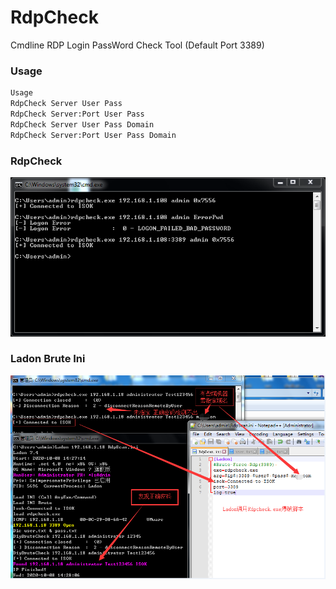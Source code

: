 # RdpCheck
Cmdline RDP Login PassWord Check Tool (Default Port 3389)

### Usage
```Bash
Usage
RdpCheck Server User Pass
RdpCheck Server:Port User Pass
RdpCheck Server User Pass Domain
RdpCheck Server:Port User Pass Domain
```
### RdpCheck
![image](https://github.com/0x7556/RdpCheck/raw/master/rdpcheck.PNG)

### Ladon Brute Ini
![image](https://github.com/0x7556/RdpCheck/raw/master/RdpLadon.png)
